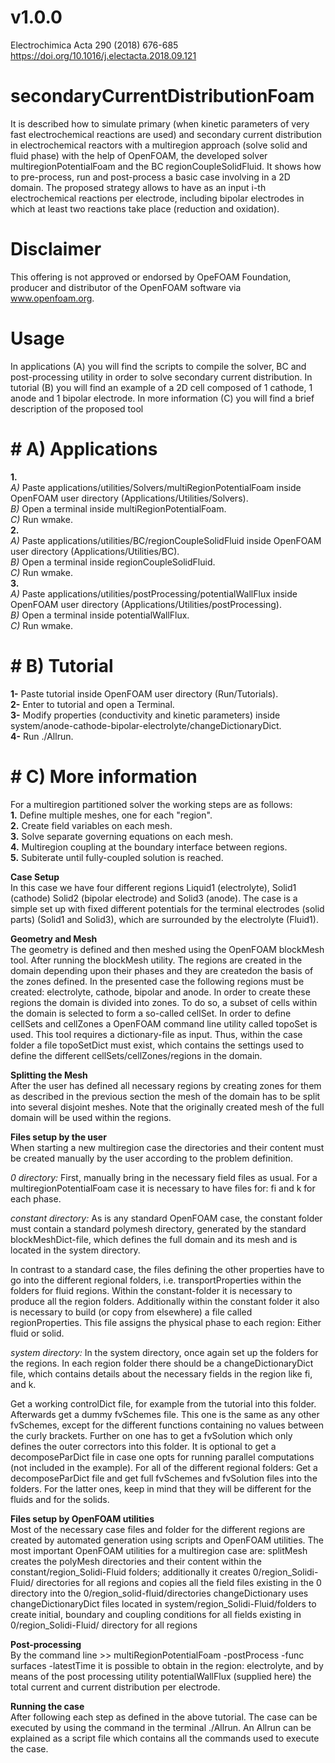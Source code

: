 # v1.0.0

Electrochimica Acta 290 (2018) 676-685
https://doi.org/10.1016/j.electacta.2018.09.121

# secondaryCurrentDistributionFoam
It is described how to simulate primary (when kinetic parameters of very fast electrochemical reactions are used) and secondary current distribution in electrochemical reactors with a multiregion approach (solve solid and fluid phase) with the help of OpenFOAM, the developed solver multiregionPotentialFoam and the BC regionCoupleSolidFluid. It shows how to pre-process, run and post-process a basic case involving in a 2D domain. 
The proposed strategy allows to have as an input i-th electrochemical reactions per electrode, including bipolar electrodes in which at least two reactions take place (reduction and oxidation).

# Disclaimer
This offering is not approved or endorsed by OpeFOAM Foundation, producer and distributor of the OpenFOAM software via www.openfoam.org.

# Usage
In applications (A) you will find the scripts to compile the solver, BC and post-processing utility in order to solve secondary current distribution.
In tutorial (B) you will find an example of a 2D cell composed of 1 cathode, 1 anode and 1 bipolar electrode. 
In more information (C) you will find a brief description of the proposed tool

# #  A) Applications
**1.**  
_A)_ Paste applications/utilities/Solvers/multiRegionPotentialFoam inside OpenFOAM user directory (Applications/Utilities/Solvers).  
_B)_ Open a terminal inside multiRegionPotentialFoam.  
_C)_ Run wmake.  
**2.**  
_A)_ Paste applications/utilities/BC/regionCoupleSolidFluid inside OpenFOAM user directory (Applications/Utilities/BC).  
_B)_ Open a terminal inside regionCoupleSolidFluid.  
_C)_ Run wmake.  
**3.**  
_A)_ Paste applications/utilities/postProcessing/potentialWallFlux inside OpenFOAM user directory (Applications/Utilities/postProcessing).  
_B)_ Open a terminal inside potentialWallFlux.  
_C)_ Run wmake.  


# #  B) Tutorial
**1-** Paste tutorial inside OpenFOAM user directory (Run/Tutorials).  
**2-** Enter to tutorial and open a Terminal.  
**3-** Modify properties (conductivity and kinetic parameters) inside system/anode-cathode-bipolar-electrolyte/changeDictionaryDict.  
**4-** Run ./Allrun.  


# # C) More information
For a multiregion partitioned solver the working steps are as follows:  
**1.** Define multiple meshes, one for each "region".  
**2.** Create field variables on each mesh.  
**3.** Solve separate governing equations on each mesh.  
**4.** Multiregion coupling at the boundary interface between regions.  
**5.** Subiterate until fully-coupled solution is reached.  

**Case Setup**  
In this case we have four different regions Liquid1 (electrolyte), Solid1 (cathode) Solid2 (bipolar electrode) and Solid3 (anode). The case is a simple set up with fixed different potentials for the terminal electrodes (solid parts) (Solid1 and Solid3), which are surrounded by the electrolyte (Fluid1).

**Geometry and Mesh**  
The geometry is defined and then meshed using the OpenFOAM blockMesh tool. After running the blockMesh utility. The regions are created in the domain depending upon their phases and they are createdon the basis of the zones defined.
In the presented case the following regions must be created: electrolyte, cathode, bipolar and anode. In order to create these regions the domain is divided into zones. To do so, a subset of cells within the domain is selected to form a so-called cellSet. In order to define cellSets and cellZones a OpenFOAM command line utility called topoSet is used. This tool requires a dictionary-file as input. Thus, within the case folder a file topoSetDict must exist, which contains the settings used to define the different cellSets/cellZones/regions in the domain.

**Splitting the Mesh**  
After the user has defined all necessary regions by creating zones for them as described in the previous section the mesh of the domain has to be split into several disjoint meshes. Note that the originally created mesh of the full domain will be used within the regions.

**Files setup by the user**  
When starting a new multiregion case the directories and their content must be created manually by the user according to the problem definition.

_0 directory:_ First, manually bring in the necessary field files as usual. For a multiregionPotentialFoam case it is necessary to have files for: fi and k for each phase. 

_constant directory:_ As is any standard OpenFOAM case, the constant folder must contain a standard polymesh directory, generated by the standard blockMeshDict-file, which defines the full domain and its mesh and is located in the system directory.

In contrast to a standard case, the files defining the other properties have to go into the different regional folders, i.e. transportProperties within the folders for fluid regions.
Within the constant-folder it is necessary to produce all the region folders. Additionally within the constant folder it also is necessary to build (or copy from elsewhere) a file called regionProperties. This file assigns the physical phase to each region: Either fluid or solid.

_system directory:_ In the system directory, once again set up the folders for the regions. In each region folder there should be a changeDictionaryDict file, which contains details about the necessary fields in the region like fi, and k.

Get a working controlDict file, for example from the tutorial into this folder. Afterwards get a dummy fvSchemes file. This one is the same as any other fvSchemes, except for the different functions containing no values between the curly brackets. Further on one has to get a fvSolution which only defines the outer correctors into this folder. It is optional to get a decomposeParDict file in case one opts for running parallel computations (not included in the example). For all of the different regional folders: Get a decomposeParDict file and get full fvSchemes and fvSolution files into the folders. For the latter ones, keep in mind that they will be different for the fluids and for the solids.

**Files setup by OpenFOAM utilities**  
Most of the necessary case files and folder for the different regions are created by automated generation using scripts and OpenFOAM utilities. The most important OpenFOAM utilities for a multiregion case are:
splitMesh creates the polyMesh directories and their content within the constant/region_Solidi-Fluid folders; additionally it creates 0/region_Solidi-Fluid/ directories for all regions and copies all the field files existing in the 0 directory into the 0/region_solid-fluid/directories
changeDictionary uses changeDictionaryDict files located in system/region_Solidi-Fluid/folders to create initial, boundary and coupling conditions for all fields existing in 0/region_Solidi-Fluid/ directory for all regions

**Post-processing**  
By the command line >> multiRegionPotentialFoam -postProcess -func surfaces -latestTime it is possible to obtain in the region: electrolyte, and by means of the post processing utility potentialWallFlux (supplied here) the total current and current distribution per electrode.

**Running the case**  
After following each step as defined in the above tutorial. The case can be executed by using the command in the terminal ./Allrun. An Allrun can be explained as a script file which contains all the commands used to execute the case.

